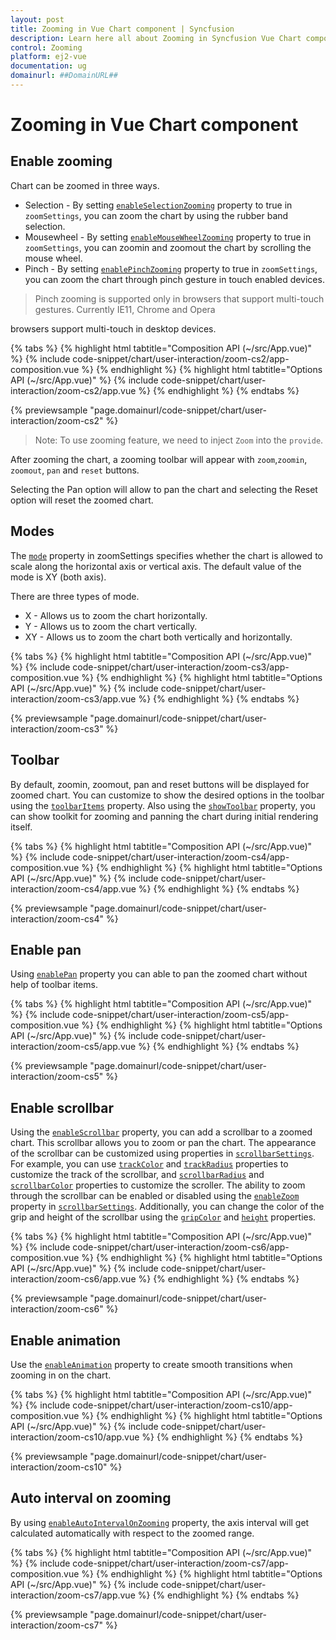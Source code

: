 ```yaml
---
layout: post
title: Zooming in Vue Chart component | Syncfusion
description: Learn here all about Zooming in Syncfusion Vue Chart component of Syncfusion Essential JS 2 and more.
control: Zooming 
platform: ej2-vue
documentation: ug
domainurl: ##DomainURL##
---
```


# Zooming in Vue Chart component

## Enable zooming

Chart can be zoomed in three ways.

* Selection - By setting [`enableSelectionZooming`](https://ej2.syncfusion.com/vue/documentation/api/chart/zoomSettingsModel/#enableselectionzooming) property to true in `zoomSettings`, you can zoom the chart by using the rubber band selection.
* Mousewheel - By setting [`enableMouseWheelZooming`](https://ej2.syncfusion.com/vue/documentation/api/chart/zoomSettingsModel/#enablemousewheelzooming) property to true in `zoomSettings`, you can zoomin and zoomout the chart by scrolling the mouse wheel.
* Pinch - By setting  [`enablePinchZooming`](https://ej2.syncfusion.com/vue/documentation/api/chart/zoomSettingsModel/#enablepinchzooming) property to true in `zoomSettings`, you can zoom the chart through pinch gesture in touch enabled devices.

 >Pinch zooming is supported only in browsers that support multi-touch gestures. Currently IE11, Chrome and Opera

 browsers support multi-touch in desktop devices.

{% tabs %}
{% highlight html tabtitle="Composition API (~/src/App.vue)" %}
{% include code-snippet/chart/user-interaction/zoom-cs2/app-composition.vue %}
{% endhighlight %}
{% highlight html tabtitle="Options API (~/src/App.vue)" %}
{% include code-snippet/chart/user-interaction/zoom-cs2/app.vue %}
{% endhighlight %}
{% endtabs %}
        
{% previewsample "page.domainurl/code-snippet/chart/user-interaction/zoom-cs2" %}

>Note: To use zooming feature, we need to inject `Zoom` into the `provide`.

After zooming the chart, a zooming toolbar will appear with `zoom`,`zoomin`, `zoomout`, `pan` and `reset` buttons.

Selecting the Pan option will allow to pan the chart and selecting the Reset option will reset the zoomed chart.

## Modes

The [`mode`](https://ej2.syncfusion.com/vue/documentation/api/chart/zoomSettings/#mode) property in zoomSettings specifies whether the chart is
allowed to scale along the horizontal axis or vertical axis. The default value of the mode is XY (both axis).

There are three types of mode.

* X - Allows us to zoom the chart horizontally.
* Y - Allows us to zoom the chart vertically.
* XY - Allows us to zoom the chart both vertically and horizontally.

{% tabs %}
{% highlight html tabtitle="Composition API (~/src/App.vue)" %}
{% include code-snippet/chart/user-interaction/zoom-cs3/app-composition.vue %}
{% endhighlight %}
{% highlight html tabtitle="Options API (~/src/App.vue)" %}
{% include code-snippet/chart/user-interaction/zoom-cs3/app.vue %}
{% endhighlight %}
{% endtabs %}
        
{% previewsample "page.domainurl/code-snippet/chart/user-interaction/zoom-cs3" %}

## Toolbar

By default, zoomin, zoomout, pan and reset buttons will be displayed for zoomed chart. You can customize to show the desired options in the toolbar using the [`toolbarItems`](https://ej2.syncfusion.com/vue/documentation/api/chart/zoomSettingsModel/#toolbaritems) property. Also using the [`showToolbar`](https://ej2.syncfusion.com/vue/documentation/api/chart/zoomSettingsModel/#showtoolbar) property, you can show toolkit for zooming and panning the chart during initial rendering itself.

{% tabs %}
{% highlight html tabtitle="Composition API (~/src/App.vue)" %}
{% include code-snippet/chart/user-interaction/zoom-cs4/app-composition.vue %}
{% endhighlight %}
{% highlight html tabtitle="Options API (~/src/App.vue)" %}
{% include code-snippet/chart/user-interaction/zoom-cs4/app.vue %}
{% endhighlight %}
{% endtabs %}
        
{% previewsample "page.domainurl/code-snippet/chart/user-interaction/zoom-cs4" %}

## Enable pan

Using [`enablePan`](https://ej2.syncfusion.com/vue/documentation/api/chart/zoomSettings/#enablepan) property you can able to pan the zoomed chart without help of toolbar items.

{% tabs %}
{% highlight html tabtitle="Composition API (~/src/App.vue)" %}
{% include code-snippet/chart/user-interaction/zoom-cs5/app-composition.vue %}
{% endhighlight %}
{% highlight html tabtitle="Options API (~/src/App.vue)" %}
{% include code-snippet/chart/user-interaction/zoom-cs5/app.vue %}
{% endhighlight %}
{% endtabs %}
        
{% previewsample "page.domainurl/code-snippet/chart/user-interaction/zoom-cs5" %}

## Enable scrollbar

Using the [`enableScrollbar`](https://ej2.syncfusion.com/vue/documentation/api/chart/zoomSettingsModel/#enablescrollbar) property, you can add a scrollbar to a zoomed chart. This scrollbar allows you to zoom or pan the chart. The appearance of the scrollbar can be customized using properties in [`scrollbarSettings`](https://ej2.syncfusion.com/vue/documentation/api/chart/scrollbarSettings/). For example, you can use [`trackColor`](https://ej2.syncfusion.com/vue/documentation/api/chart/scrollbarSettings/#trackcolor) and [`trackRadius`](https://ej2.syncfusion.com/vue/documentation/api/chart/scrollbarSettings/#trackradius) properties to customize the track of the scrollbar, and [`scrollbarRadius`](https://ej2.syncfusion.com/vue/documentation/api/chart/scrollbarSettings/#scrollbarradius) and [`scrollbarColor`](https://ej2.syncfusion.com/vue/documentation/api/chart/scrollbarSettings/#scrollbarcolor) properties to customize the scroller. The ability to zoom through the scrollbar can be enabled or disabled using the [`enableZoom`](https://ej2.syncfusion.com/vue/documentation/api/chart/scrollbarSettings/#enablezoom) property in [`scrollbarSettings`](https://ej2.syncfusion.com/vue/documentation/api/chart/scrollbarSettings/). Additionally, you can change the color of the grip and height of the scrollbar using the [`gripColor`](https://ej2.syncfusion.com/vue/documentation/api/chart/scrollbarSettings/#gripcolor) and [`height`](https://ej2.syncfusion.com/vue/documentation/api/chart/scrollbarSettings/#height) properties.

{% tabs %}
{% highlight html tabtitle="Composition API (~/src/App.vue)" %}
{% include code-snippet/chart/user-interaction/zoom-cs6/app-composition.vue %}
{% endhighlight %}
{% highlight html tabtitle="Options API (~/src/App.vue)" %}
{% include code-snippet/chart/user-interaction/zoom-cs6/app.vue %}
{% endhighlight %}
{% endtabs %}
        
{% previewsample "page.domainurl/code-snippet/chart/user-interaction/zoom-cs6" %}

## Enable animation

Use the [`enableAnimation`](https://ej2.syncfusion.com/vue/documentation/api/chart/zoomSettingsModel/#enableanimation) property to create smooth transitions when zooming in on the chart.

{% tabs %}
{% highlight html tabtitle="Composition API (~/src/App.vue)" %}
{% include code-snippet/chart/user-interaction/zoom-cs10/app-composition.vue %}
{% endhighlight %}
{% highlight html tabtitle="Options API (~/src/App.vue)" %}
{% include code-snippet/chart/user-interaction/zoom-cs10/app.vue %}
{% endhighlight %}
{% endtabs %}
        
{% previewsample "page.domainurl/code-snippet/chart/user-interaction/zoom-cs10" %}

## Auto interval on zooming

By using [`enableAutoIntervalOnZooming`](https://ej2.syncfusion.com/vue/documentation/api/chart/axis/?no-cache=1#enableautointervalonzooming) property,
the axis interval will get calculated automatically with respect to the zoomed range.

{% tabs %}
{% highlight html tabtitle="Composition API (~/src/App.vue)" %}
{% include code-snippet/chart/user-interaction/zoom-cs7/app-composition.vue %}
{% endhighlight %}
{% highlight html tabtitle="Options API (~/src/App.vue)" %}
{% include code-snippet/chart/user-interaction/zoom-cs7/app.vue %}
{% endhighlight %}
{% endtabs %}
        
{% previewsample "page.domainurl/code-snippet/chart/user-interaction/zoom-cs7" %}